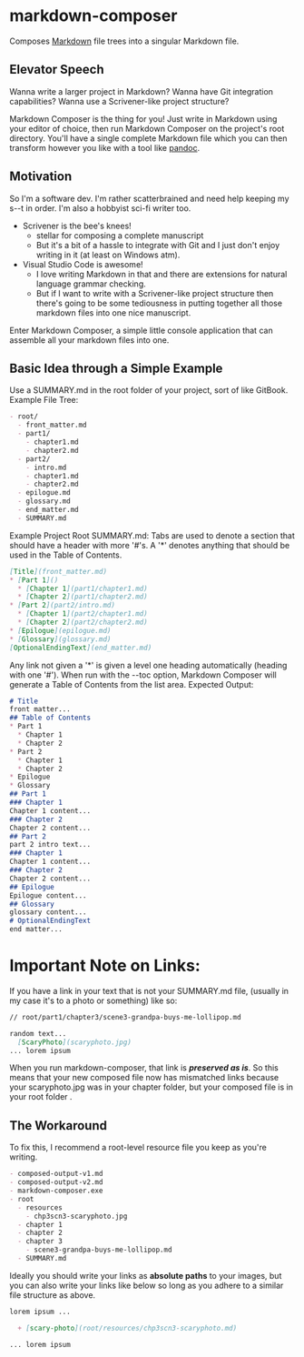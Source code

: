 # markdown-composer
Composes [Markdown](https://guides.github.com/features/mastering-markdown/) file trees into a singular Markdown file.

## Elevator Speech
Wanna write a larger project in Markdown?
Wanna have Git integration capabilities?
Wanna use a Scrivener-like project structure?

Markdown Composer is the thing for you! Just write in Markdown using your editor of choice, then run Markdown Composer on the project's root directory.
You'll have a single complete Markdown file which you can then transform however you like with a tool like [pandoc](https://pandoc.org/).

## Motivation
So I'm a software dev. I'm rather scatterbrained and need help keeping my s--t in order. I'm also a hobbyist sci-fi writer too.
- Scrivener is the bee's knees!
  - stellar for composing a complete manuscript
  - But it's a bit of a hassle to integrate with Git and I just don't enjoy writing in it (at least on Windows atm).
- Visual Studio Code is awesome!
  - I love writing Markdown in that and there are extensions for natural language grammar checking.
  - But if I want to write with a Scrivener-like project structure then there's going to be some tediousness in putting together all those markdown files into one nice manuscript.

Enter Markdown Composer, a simple little console application that can assemble all your markdown files into one.

## Basic Idea through a Simple Example
Use a SUMMARY.md in the root folder of your project, sort of like GitBook.
Example File Tree:
``` markdown
- root/
  - front_matter.md
  - part1/
    - chapter1.md
    - chapter2.md
  - part2/
    - intro.md
    - chapter1.md
    - chapter2.md
  - epilogue.md
  - glossary.md
  - end_matter.md
  - SUMMARY.md
```
Example Project Root SUMMARY.md:
Tabs are used to denote a section that should have a header with more '#'s.
A '*' denotes anything that should be used in the Table of Contents.
``` markdown
[Title](front_matter.md)
* [Part 1]()
  * [Chapter 1](part1/chapter1.md)
  * [Chapter 2](part1/chapter2.md)
* [Part 2](part2/intro.md)    
  * [Chapter 1](part2/chapter1.md)    
  * [Chapter 2](part2/chapter2.md)
* [Epilogue](epilogue.md)
* [Glossary](glossary.md)
[OptionalEndingText](end_matter.md)
```
Any link not given a '*' is given a level one heading automatically (heading with one '#').
When run with the --toc option, Markdown Composer will generate a Table of Contents from the list area.
Expected Output:
``` markdown
# Title
front matter...
## Table of Contents
* Part 1
  * Chapter 1
  * Chapter 2
* Part 2
  * Chapter 1    
  * Chapter 2
* Epilogue
* Glossary
## Part 1
### Chapter 1
Chapter 1 content...
### Chapter 2
Chapter 2 content...
## Part 2
part 2 intro text...
### Chapter 1
Chapter 1 content...
### Chapter 2
Chapter 2 content...
## Epilogue
Epilogue content...
## Glossary
glossary content...
# OptionalEndingText
end matter...
```
# Important Note on Links:
If you have a link in your text that is not your SUMMARY.md file, (usually in my case it's to a photo or something) like so:
``` markdown
// root/part1/chapter3/scene3-grandpa-buys-me-lollipop.md

random text...
  [ScaryPhoto](scaryphoto.jpg)
... lorem ipsum
```
When you run markdown-composer, that link is ***preserved as is***. So this means that your new composed file now has mismatched links because your scaryphoto.jpg was in your chapter folder, but your composed file is in your root folder .

## The Workaround
To fix this, I recommend a root-level resource file you keep as you're writing.
``` markdown
- composed-output-v1.md
- composed-output-v2.md
- markdown-composer.exe
- root
  - resources
    - chp3scn3-scaryphoto.jpg
  - chapter 1
  - chapter 2
  - chapter 3
    - scene3-grandpa-buys-me-lollipop.md
  - SUMMARY.md
```
Ideally you should write your links as **absolute paths** to your images, but you can also 
write your links like below so long as you adhere to a similar file structure as above.
``` markdown
lorem ipsum ...

  + [scary-photo](root/resources/chp3scn3-scaryphoto.md)

... lorem ipsum
```
